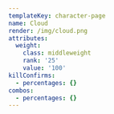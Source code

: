 ```yaml
---
templateKey: character-page
name: Cloud
render: /img/cloud.png
attributes:
  weight:
    class: middleweight
    rank: '25'
    value: '100'
killConfirms:
  - percentages: {}
combos:
  - percentages: {}
---
```


